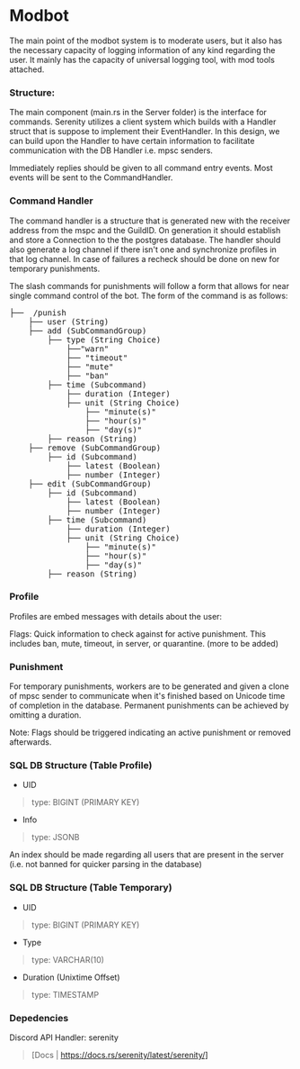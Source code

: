 # Modbot

The main point of the modbot system is to moderate users, but it also has the necessary capacity of logging information of any kind regarding the user. It mainly has the capacity of universal logging tool, with mod tools attached.

### Structure:

The main component (main.rs in the Server folder) is the interface for commands. Serenity utilizes a client system which builds with a Handler struct that is suppose to implement their EventHandler. In this design, we can build upon the Handler to have certain information to facilitate communication with the DB Handler i.e. mpsc senders.

Immediately replies should be given to all command entry events. Most events will be sent to the CommandHandler.

### Command Handler

The command handler is a structure that is generated new with the receiver address from the mspc and the GuildID. On generation it should establish and store a Connection to the the postgres database. The handler should also generate a log channel if there isn't one and synchronize profiles in that log channel. In case of failures a recheck should be done on new for temporary punishments.

The slash commands for punishments will follow a form that allows for near single command control of the bot. The form of the command is as follows:

<pre>
├──  /punish
	├── user (String)
	├── add (SubCommandGroup)
		├── type (String Choice)
			├──"warn"
			├── "timeout"
			├── "mute"
			├── "ban"
		├── time (Subcommand)
			├── duration (Integer)
			├── unit (String Choice)
				├── "minute(s)"
				├── "hour(s)"
				├── "day(s)"
		├── reason (String)
	├── remove (SubCommandGroup)
		├── id (Subcommand)
			├── latest (Boolean)
			├── number (Integer)
	├── edit (SubCommandGroup)
		├── id (Subcommand)
			├── latest (Boolean)
			├── number (Integer)
		├── time (Subcommand)
			├── duration (Integer)
			├── unit (String Choice)
				├── "minute(s)"
				├── "hour(s)"
				├── "day(s)"
		├── reason (String)
</pre>

### Profile 
Profiles are embed messages with details about the user:

Flags: Quick information to check against for active punishment. This includes ban, mute, timeout, in server, or quarantine. (more to be added)

### Punishment

For temporary punishments, workers are to be generated and given a clone of mpsc sender to communicate when it's finished based on Unicode time of completion in the database. Permanent punishments can be achieved by omitting a duration.

Note: Flags should be triggered indicating an active punishment or removed afterwards.

### SQL DB Structure (Table Profile)

* UID
> type: BIGINT (PRIMARY KEY)
* Info
> type: JSONB

An index should be made regarding all users that are present in the server (i.e. not banned for quicker parsing in the database)

### SQL DB Structure (Table Temporary)

* UID
> type: BIGINT (PRIMARY KEY)
* Type
> type: VARCHAR(10)
* Duration (Unixtime Offset)
> type: TIMESTAMP

### Depedencies

Discord API Handler: serenity
> [Docs | https://docs.rs/serenity/latest/serenity/]